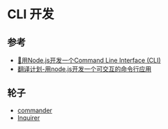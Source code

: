 # CLI 开发

## 参考

- [🎉用Node.js开发一个Command Line Interface (CLI)](https://zhuanlan.zhihu.com/p/38730825)
- [翻译计划-用node.js开发一个可交互的命令行应用](https://xdlrt.github.io/2017/04/15/2017-04-15/)

## 轮子

- [commander](https://github.com/tj/commander.js)
- [Inquirer](https://github.com/SBoudrias/Inquirer.js#inquirerjs)
